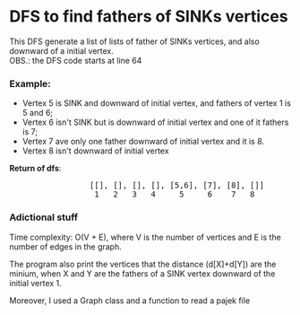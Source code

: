 # DFS to find fathers of SINKs vertices

This DFS generate a list of lists of father of SINKs vertices, and also downward of a initial vertex.  
OBS.: the DFS code starts at line 64  

### Example:
  - Vertex 5 is SINK and downward of initial vertex, and fathers of vertex 1 is 5 and 6;
  - Vertex 6 isn't SINK but is downward of initial vertex and one of it fathers is 7;
  - Vertex 7 ave only one father downward of initial vertex and it is 8.
  - Vertex 8 isn't downward of initial vertex
  
  __Return of dfs__: 
<pre>
                 [[], [], [], [], [5,6], [7], [8], []] 
                  1   2   3   4     5     6    7   8
</pre>

### Adictional stuff

Time complexity: O(V + E), where V is the number of vertices and E is the number of edges in the graph.

The program also print the vertices that the distance (d[X]+d[Y]) are the minium, when X and Y are the fathers of a SINK vertex downward of the initial vertex 1.  

Moreover, I used a Graph class and a function to read a pajek file
